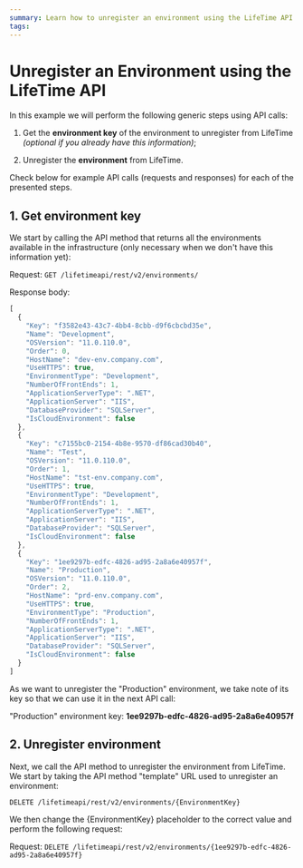 ```yaml
---
summary: Learn how to unregister an environment using the LifeTime API.
tags:
---
```


# Unregister an Environment using the LifeTime API

In this example we will perform the following generic steps using API calls:

1. Get the **environment key** of the environment to unregister from LifeTime _(optional if you already have this information)_;

1. Unregister the **environment** from LifeTime.

Check below for example API calls (requests and responses) for each of the presented steps.

## 1. Get environment key

We start by calling the API method that returns all the environments available in the infrastructure (only necessary when we don't have this information yet):

Request: `GET /lifetimeapi/rest/v2/environments/`

Response body:

```javascript
[
  {
    "Key": "f3582e43-43c7-4bb4-8cbb-d9f6cbcbd35e",
    "Name": "Development",
    "OSVersion": "11.0.110.0",
    "Order": 0,
    "HostName": "dev-env.company.com",
    "UseHTTPS": true,
    "EnvironmentType": "Development",
    "NumberOfFrontEnds": 1,
    "ApplicationServerType": ".NET",
    "ApplicationServer": "IIS",
    "DatabaseProvider": "SQLServer",
    "IsCloudEnvironment": false
  },
  {
    "Key": "c7155bc0-2154-4b8e-9570-df86cad30b40",
    "Name": "Test",
    "OSVersion": "11.0.110.0",
    "Order": 1,
    "HostName": "tst-env.company.com",
    "UseHTTPS": true,
    "EnvironmentType": "Development",
    "NumberOfFrontEnds": 1,
    "ApplicationServerType": ".NET",
    "ApplicationServer": "IIS",
    "DatabaseProvider": "SQLServer",
    "IsCloudEnvironment": false
  },
  {
    "Key": "1ee9297b-edfc-4826-ad95-2a8a6e40957f",
    "Name": "Production",
    "OSVersion": "11.0.110.0",
    "Order": 2,
    "HostName": "prd-env.company.com",
    "UseHTTPS": true,
    "EnvironmentType": "Production",
    "NumberOfFrontEnds": 1,
    "ApplicationServerType": ".NET",
    "ApplicationServer": "IIS",
    "DatabaseProvider": "SQLServer",
    "IsCloudEnvironment": false
  }
]
```
As we want to unregister the "Production" environment, we take note of its key so that we can use it in the next API call:

"Production" environment key: **1ee9297b-edfc-4826-ad95-2a8a6e40957f**

## 2. Unregister environment

Next, we call the API method to unregister the environment from LifeTime. We start by taking the API method "template" URL used to unregister an environment:

`DELETE /lifetimeapi/rest/v2/environments/{EnvironmentKey}`

We then change the {EnvironmentKey} placeholder to the correct value and perform the following request:

Request: `DELETE /lifetimeapi/rest/v2/environments/{1ee9297b-edfc-4826-ad95-2a8a6e40957f}`
